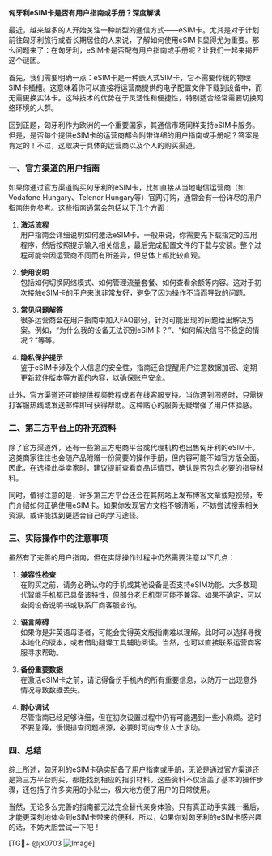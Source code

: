 **匈牙利eSIM卡是否有用户指南或手册？深度解读**

最近，越来越多的人开始关注一种新型的通信方式——eSIM卡。尤其是对于计划前往匈牙利旅行或者长期居住的人来说，了解如何使用eSIM卡显得尤为重要。那么问题来了：在匈牙利，eSIM卡是否配有用户指南或手册呢？让我们一起来揭开这个谜团。

首先，我们需要明确一点：eSIM卡是一种嵌入式SIM卡，它不需要传统的物理SIM卡插槽。这意味着你可以直接将运营商提供的电子配置文件下载到设备中，而无需更换实体卡。这种技术的优势在于灵活性和便捷性，特别适合经常需要切换网络环境的人群。

回到正题，匈牙利作为欧洲的一个重要国家，其通信市场同样支持eSIM卡服务。但是，是否每个提供eSIM卡的运营商都会附带详细的用户指南或手册呢？答案是肯定的！不过，这取决于具体的运营商以及个人的购买渠道。

### 一、官方渠道的用户指南

如果你通过官方渠道购买匈牙利的eSIM卡，比如直接从当地电信运营商（如Vodafone Hungary、Telenor Hungary等）官网订购，通常会有一份详尽的用户指南供你参考。这些指南通常会包括以下几个方面：

1. **激活流程**  
   用户指南会详细说明如何激活eSIM卡。一般来说，你需要先下载指定的应用程序，然后按照提示输入相关信息，最后完成配置文件的下载与安装。整个过程可能会因运营商不同而有所差异，但总体上都比较直观。

2. **使用说明**  
   包括如何切换网络模式、如何管理流量套餐、如何查看余额等内容。这对于初次接触eSIM卡的用户来说非常友好，避免了因为操作不当而导致的问题。

3. **常见问题解答**  
   很多运营商会在用户指南中加入FAQ部分，针对可能出现的问题给出解决方案。例如，“为什么我的设备无法识别eSIM卡？”、“如何解决信号不稳定的情况？”等等。

4. **隐私保护提示**  
   鉴于eSIM卡涉及个人信息的安全性，指南还会提醒用户注意数据加密、定期更新软件版本等方面的内容，以确保账户安全。

此外，官方渠道还可能提供视频教程或者在线客服支持。当你遇到困惑时，只需拨打客服热线或发送邮件即可获得帮助。这种贴心的服务无疑增强了用户体验感。

### 二、第三方平台上的补充资料

除了官方渠道外，还有一些第三方电商平台或代理机构也出售匈牙利的eSIM卡。这类商家往往也会随产品附赠一份简要的操作手册，但内容可能不如官方版全面。因此，在选择此类卖家时，建议提前查看商品详情页，确认是否包含必要的指导材料。

同时，值得注意的是，许多第三方平台还会在其网站上发布博客文章或短视频，专门介绍如何正确使用eSIM卡。如果你发现官方文档不够清晰，不妨尝试搜索相关资源，或许能找到更适合自己的学习途径。

### 三、实际操作中的注意事项

虽然有了完善的用户指南，但在实际操作过程中仍然需要注意以下几点：

1. **兼容性检查**  
   在购买之前，请务必确认你的手机或其他设备是否支持eSIM功能。大多数现代智能手机都已具备该特性，但部分老旧机型可能不兼容。如果不确定，可以查阅设备说明书或联系厂商客服咨询。

2. **语言障碍**  
   如果你是非英语母语者，可能会觉得英文版指南难以理解。此时可以选择寻找本地化的版本，或者借助翻译工具辅助阅读。当然，也可以直接联系运营商客服寻求帮助。

3. **备份重要数据**  
   在激活eSIM卡之前，请记得备份手机内的所有重要信息，以防万一出现意外情况导致数据丢失。

4. **耐心调试**  
   尽管指南已经足够详细，但在初次设置过程中仍有可能遇到一些小麻烦。这时不要急躁，慢慢排查问题根源，必要时可向专业人士求助。

### 四、总结

综上所述，匈牙利的eSIM卡确实配备了用户指南或手册，无论是通过官方渠道还是第三方平台购买，都能找到相应的指引材料。这些资料不仅涵盖了基本的操作步骤，还包括了许多实用的小贴士，极大地方便了用户的日常使用。

当然，无论多么完善的指南都无法完全替代亲身体验。只有真正动手实践一番后，才能更深刻地体会到eSIM卡带来的便利。所以，如果你对匈牙利的eSIM卡感兴趣的话，不妨大胆尝试一下吧！

[TG💪+ @jx0703 ![Image](https://github.com/user-attachments/assets/dbca1d08-cadb-493c-b0ec-ad6f7a83f270)]